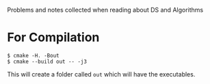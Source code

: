 Problems and notes collected when reading about DS and Algorithms

# For Compilation
```
$ cmake -H. -Bout
$ cmake --build out -- -j3
```
This will create a folder called `out` which will have the executables.
